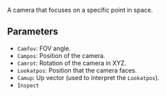 A camera that focuses on a specific point in space.

## Parameters

* `Camfov`: FOV angle.
* `Campos`: Position of the camera.
* `Camrot`: Rotation of the camera in XYZ.
* `Lookatpos`: Position that the camera faces.
* `Camup`: Up vector (used to interpret the `Lookatpos`).
* `Inspect`